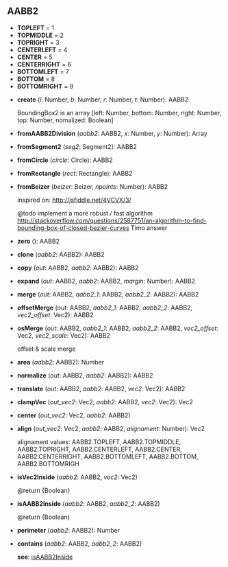 

<a name="AABB2"></a>
## AABB2
* **TOPLEFT** = 1
* **TOPMIDDLE** = 2
* **TOPRIGHT** = 3
* **CENTERLEFT** = 4
* **CENTER** = 5
* **CENTERRIGHT** = 6
* **BOTTOMLEFT** = 7
* **BOTTOM** = 8
* **BOTTOMRIGHT** = 9

<a name="AABB2-create"></a>
* **create** (*l*: Number, *b*: Number, *r*: Number, *t*: Number): AABB2

  BoundingBox2 is an array [left: Number, bottom: Number, right: Number, top: Number, nomalized: Boolean]


<a name="AABB2-fromAABB2Division"></a>
* **fromAABB2Division** (*aabb2*: AABB2, *x*: Number, *y*: Number): Array<AABB2>

<a name="AABB2-fromSegment2"></a>
* **fromSegment2** (*seg2*: Segment2): AABB2

<a name="AABB2-fromCircle"></a>
* **fromCircle** (*circle*: Circle): AABB2

<a name="AABB2-fromRectangle"></a>
* **fromRectangle** (*rect*: Rectangle): AABB2

<a name="AABB2-fromBeizer"></a>
* **fromBeizer** (*beizer*: Beizer, *npoints*: Number): AABB2

  inspired on: http://jsfiddle.net/4VCVX/3/

  @todo implement a more robust / fast algorithm http://stackoverflow.com/questions/2587751/an-algorithm-to-find-bounding-box-of-closed-bezier-curves Timo answer


<a name="AABB2-zero"></a>
* **zero** (): AABB2

<a name="AABB2-clone"></a>
* **clone** (*aabb2*: AABB2): AABB2

<a name="AABB2-copy"></a>
* **copy** (*out*: AABB2, *aabb2*: AABB2): AABB2

<a name="AABB2-expand"></a>
* **expand** (*out*: AABB2, *aabb2*: AABB2, *margin*: Number): AABB2

<a name="AABB2-merge"></a>
* **merge** (*out*: AABB2, *aabb2_1*: AABB2, *aabb2_2*: AABB2): AABB2

<a name="AABB2-offsetMerge"></a>
* **offsetMerge** (*out*: AABB2, *aabb2_1*: AABB2, *aabb2_2*: AABB2, *vec2_offset*: Vec2): AABB2

<a name="AABB2-osMerge"></a>
* **osMerge** (*out*: AABB2, *aabb2_1*: AABB2, *aabb2_2*: AABB2, *vec2_offset*: Vec2, *vec2_scale*: Vec2): AABB2

  offset & scale merge


<a name="AABB2-area"></a>
* **area** (*aabb2*: AABB2): Number

<a name="AABB2-normalize"></a>
* **normalize** (*out*: AABB2, *aabb2*: AABB2): AABB2

<a name="AABB2-translate"></a>
* **translate** (*out*: AABB2, *aabb2*: AABB2, *vec2*: Vec2): AABB2

<a name="AABB2-clampVec"></a>
* **clampVec** (*out_vec2*: Vec2, *aabb2*: AABB2, *vec2*: Vec2): Vec2

<a name="AABB2-center"></a>
* **center** (*out_vec2*: Vec2, *aabb2*: AABB2)

<a name="AABB2-align"></a>
* **align** (*out_vec2*: Vec2, *aabb2*: AABB2, *alignament*: Number): Vec2

  alignament values: AABB2.TOPLEFT, AABB2.TOPMIDDLE, AABB2.TOPRIGHT, AABB2.CENTERLEFT, AABB2.CENTER, AABB2.CENTERRIGHT, AABB2.BOTTOMLEFT, AABB2.BOTTOM, AABB2.BOTTOMRIGH


<a name="AABB2-isVec2Inside"></a>
* **isVec2Inside** (*aabb2*: AABB2, *vec2*: Vec2)

  @return {Boolean}


<a name="AABB2-isAABB2Inside"></a>
* **isAABB2Inside** (*aabb2*: AABB2, *aabb2_2*: AABB2)

  @return {Boolean}


<a name="AABB2-perimeter"></a>
* **perimeter** (*aabb2*: AABB2): Number

<a name="AABB2-contains"></a>
* **contains** (*aabb2*: AABB2, *aabb2_2*: AABB2)

  **see**: [isAABB2Inside](#AABB2-isAABB2Inside)
